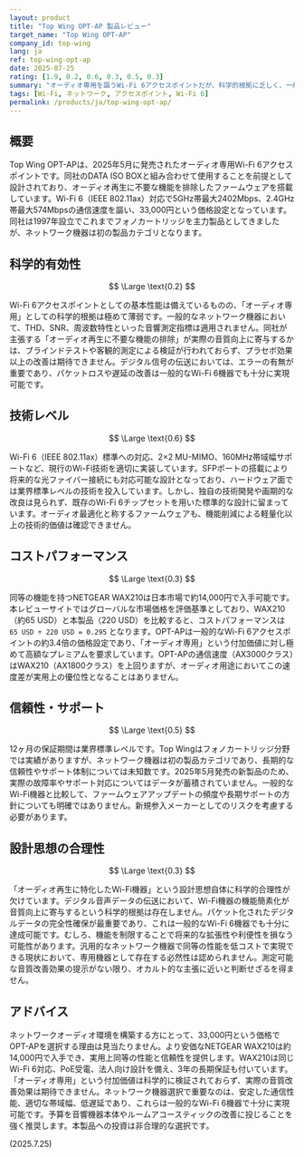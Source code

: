 ```yaml
---
layout: product
title: "Top Wing OPT-AP 製品レビュー"
target_name: "Top Wing OPT-AP"
company_id: top-wing
lang: ja
ref: top-wing-opt-ap
date: 2025-07-25
rating: [1.9, 0.2, 0.6, 0.3, 0.5, 0.3]
summary: "オーディオ専用を謳うWi-Fi 6アクセスポイントだが、科学的根拠に乏しく、一般的なWi-Fi 6機器の3.4倍という高額な価格設定となっている"
tags: [Wi-Fi, ネットワーク, アクセスポイント, Wi-Fi 6]
permalink: /products/ja/top-wing-opt-ap/
---
```


## 概要

Top Wing OPT-APは、2025年5月に発売されたオーディオ専用Wi-Fi 6アクセスポイントです。同社のDATA ISO BOXと組み合わせて使用することを前提として設計されており、オーディオ再生に不要な機能を排除したファームウェアを搭載しています。Wi-Fi 6（IEEE 802.11ax）対応で5GHz帯最大2402Mbps、2.4GHz帯最大574Mbpsの通信速度を謳い、33,000円という価格設定となっています。同社は1997年設立でこれまでフォノカートリッジを主力製品としてきましたが、ネットワーク機器は初の製品カテゴリとなります。

## 科学的有効性

$$ \Large \text{0.2} $$

Wi-Fi 6アクセスポイントとしての基本性能は備えているものの、「オーディオ専用」としての科学的根拠は極めて薄弱です。一般的なネットワーク機器において、THD、SNR、周波数特性といった音響測定指標は適用されません。同社が主張する「オーディオ再生に不要な機能の排除」が実際の音質向上に寄与するかは、ブラインドテストや客観的測定による検証が行われておらず、プラセボ効果以上の改善は期待できません。デジタル信号の伝送においては、エラーの有無が重要であり、パケットロスや遅延の改善は一般的なWi-Fi 6機器でも十分に実現可能です。

## 技術レベル

$$ \Large \text{0.6} $$

Wi-Fi 6（IEEE 802.11ax）標準への対応、2×2 MU-MIMO、160MHz帯域幅サポートなど、現行のWi-Fi技術を適切に実装しています。SFPポートの搭載により将来的な光ファイバー接続にも対応可能な設計となっており、ハードウェア面では業界標準レベルの技術を投入しています。しかし、独自の技術開発や画期的な改良は見られず、既存のWi-Fi 6チップセットを用いた標準的な設計に留まっています。オーディオ最適化と称するファームウェアも、機能削減による軽量化以上の技術的価値は確認できません。

## コストパフォーマンス

$$ \Large \text{0.3} $$

同等の機能を持つNETGEAR WAX210は日本市場で約14,000円で入手可能です。本レビューサイトではグローバルな市場価格を評価基準としており、WAX210（約65 USD）と本製品（220 USD）を比較すると、コストパフォーマンスは `65 USD ÷ 220 USD = 0.295` となります。OPT-APは一般的なWi-Fi 6アクセスポイントの約3.4倍の価格設定であり、「オーディオ専用」という付加価値に対し極めて高額なプレミアムを要求しています。OPT-APの通信速度（AX3000クラス）はWAX210（AX1800クラス）を上回りますが、オーディオ用途においてこの速度差が実用上の優位性となることはありません。

## 信頼性・サポート

$$ \Large \text{0.5} $$

12ヶ月の保証期間は業界標準レベルです。Top Wingはフォノカートリッジ分野では実績がありますが、ネットワーク機器は初の製品カテゴリであり、長期的な信頼性やサポート体制については未知数です。2025年5月発売の新製品のため、実際の故障率やサポート対応についてはデータが蓄積されていません。一般的なWi-Fi機器と比較して、ファームウェアアップデートの頻度や長期サポートの方針についても明確ではありません。新規参入メーカーとしてのリスクを考慮する必要があります。

## 設計思想の合理性

$$ \Large \text{0.3} $$

「オーディオ再生に特化したWi-Fi機器」という設計思想自体に科学的合理性が欠けています。デジタル音声データの伝送において、Wi-Fi機器の機能簡素化が音質向上に寄与するという科学的根拠は存在しません。パケット化されたデジタルデータの完全性確保が最重要であり、これは一般的なWi-Fi 6機器でも十分に達成可能です。むしろ、機能を制限することで将来的な拡張性や利便性を損なう可能性があります。汎用的なネットワーク機器で同等の性能を低コストで実現できる現状において、専用機器として存在する必然性は認められません。測定可能な音質改善効果の提示がない限り、オカルト的な主張に近いと判断せざるを得ません。

## アドバイス

ネットワークオーディオ環境を構築する方にとって、33,000円という価格でOPT-APを選択する理由は見当たりません。より安価なNETGEAR WAX210は約14,000円で入手でき、実用上同等の性能と信頼性を提供します。WAX210は同じWi-Fi 6対応、PoE受電、法人向け設計を備え、3年の長期保証も付いています。「オーディオ専用」という付加価値は科学的に検証されておらず、実際の音質改善効果は期待できません。ネットワーク機器選択で重要なのは、安定した通信性能、適切な帯域幅、低遅延であり、これらは一般的なWi-Fi 6機器で十分に実現可能です。予算を音響機器本体やルームアコースティックの改善に投じることを強く推奨します。本製品への投資は非合理的な選択です。

(2025.7.25)
